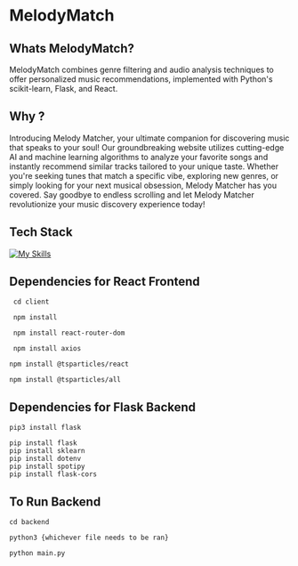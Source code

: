 # MelodyMatch

## Whats MelodyMatch?

MelodyMatch combines genre filtering and audio analysis techniques to offer personalized music recommendations, implemented with Python's scikit-learn, Flask, and React.
 
## Why ? 

Introducing Melody Matcher, your ultimate companion for discovering music that speaks to your soul! Our groundbreaking website utilizes cutting-edge AI and machine learning algorithms to analyze your favorite songs and instantly recommend similar tracks tailored to your unique taste. Whether you're seeking tunes that match a specific vibe, exploring new genres, or simply looking for your next musical obsession, Melody Matcher has you covered. Say goodbye to endless scrolling and let Melody Matcher revolutionize your music discovery experience today!

## Tech Stack

[![My Skills](https://skillicons.dev/icons?i=react,js,flask,python,sklearn)](https://skillicons.dev)

## Dependencies for React Frontend
<code> cd client </code>

<code> npm install </code>

<code> npm install react-router-dom </code>

<code> npm install axios </code>

<code>npm install @tsparticles/react </code>

<code>npm install @tsparticles/all </code>


## Dependencies for Flask Backend
```
pip3 install flask
```
```
pip install flask
pip install sklearn
pip install dotenv
pip install spotipy
pip install flask-cors
```

## To Run Backend
```
cd backend
```
```
python3 {whichever file needs to be ran}

python main.py
```
